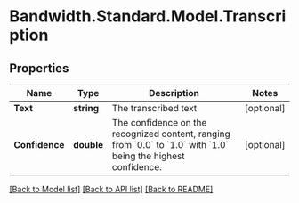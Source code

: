 
# Bandwidth.Standard.Model.Transcription

## Properties

Name | Type | Description | Notes
------------ | ------------- | ------------- | -------------
**Text** | **string** | The transcribed text | [optional] 
**Confidence** | **double** | The confidence on the recognized content, ranging from &#x60;0.0&#x60; to &#x60;1.0&#x60; with &#x60;1.0&#x60; being the highest confidence. | [optional] 

[[Back to Model list]](../README.md#documentation-for-models)
[[Back to API list]](../README.md#documentation-for-api-endpoints)
[[Back to README]](../README.md)


